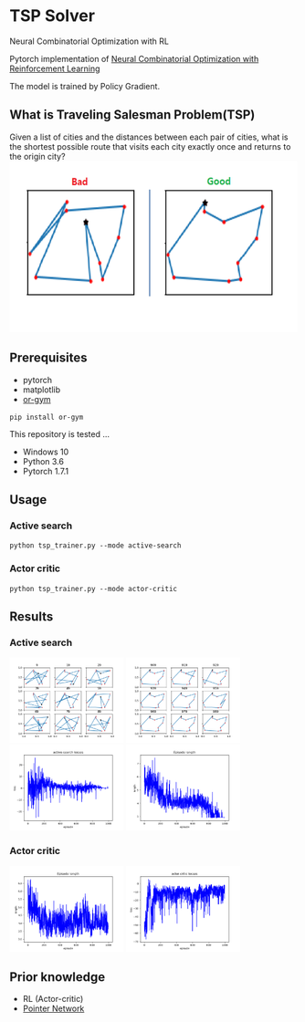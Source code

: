 # TSP Solver

Neural Combinatorial Optimization with RL

Pytorch implementation of
[Neural Combinatorial Optimization with Reinforcement Learning](http://arxiv.org/abs/1611.09940)  

The model is trained by Policy Gradient.  

## What is Traveling Salesman Problem(TSP)
Given a list of cities and the distances between each pair of cities, what is the shortest possible route that visits each city exactly once and returns to the origin city?
<img src="imgs/tsp-bad-good-case.png" height="300">   


## Prerequisites
- pytorch
- matplotlib
- [or-gym](https://github.com/hubbs5/or-gym)
```
pip install or-gym
```

This repository is tested ...

- Windows 10
- Python 3.6
- Pytorch 1.7.1


## Usage

### Active search
```
python tsp_trainer.py --mode active-search
```
### Actor critic
```
python tsp_trainer.py --mode actor-critic
```

## Results

### Active search
<img src="imgs/9-99_episode_result.png" height="150">   
<img src="imgs/909-999_episode_result.png" height="150">  
<img src="imgs/active-searchloss.png" height="150">   
<img src="imgs/episode_length.png" height="150">   

### Actor critic
<img src="imgs/actor-critic_episode_length.png" height="150">   
<img src="imgs/actor-critic_loss.png" height="150">   



## Prior knowledge
- RL (Actor-critic)
- [Pointer Network](https://arxiv.org/abs/1506.03134)


